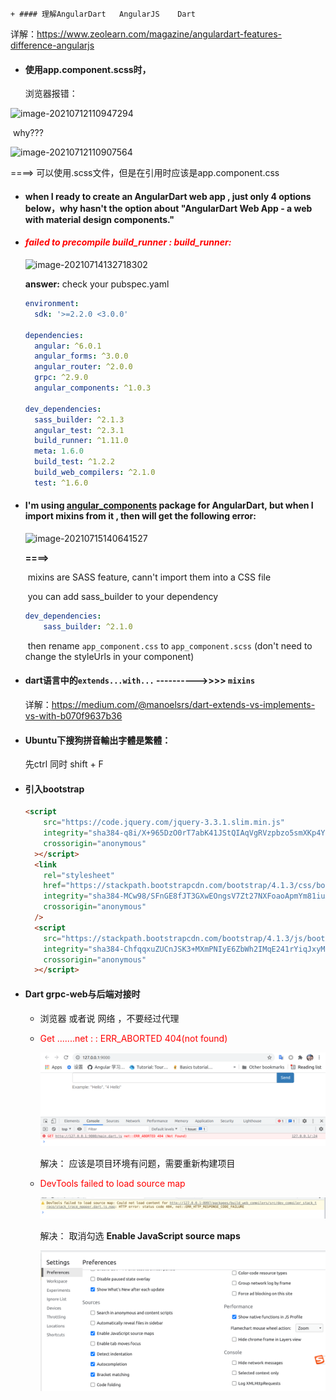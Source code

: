 	+ #### 理解AngularDart   AngularJS    Dart

详解：https://www.zeolearn.com/magazine/angulardart-features-difference-angularjs



+ #### 使用app.component.scss时，

  浏览器报错：

![image-20210712110947294](/home/q123/.config/Typora/typora-user-images/image-20210712110947294.png)

​		why???

![image-20210712110907564](/home/q123/.config/Typora/typora-user-images/image-20210712110907564.png)

====>  可以使用.scss文件，但是在引用时应该是app.component.css



+ #### when I ready to create an AngularDart web app ,  just only  4 options below，why hasn't the option about "AngularDart Web App - a web with material design components." 



+ #### <font color='red'>*failed to precompile build_runner : build_runner:* </font>

  ![image-20210714132718302](/home/q123/.config/Typora/typora-user-images/image-20210714132718302.png)

  **answer:**   check your pubspec.yaml

  ```yaml
  environment:
    sdk: '>=2.2.0 <3.0.0'
  
  dependencies:
    angular: ^6.0.1
    angular_forms: ^3.0.0
    angular_router: ^2.0.0
    grpc: ^2.9.0
    angular_components: ^1.0.3
  
  dev_dependencies:
    sass_builder: ^2.1.3
    angular_test: ^2.3.1
    build_runner: ^1.11.0
    meta: 1.6.0
    build_test: ^1.2.2
    build_web_compilers: ^2.1.0
    test: ^1.6.0
  ```






+ #### I'm using <u>angular_components</u> package for AngularDart, but when I import mixins from it ,  then will get the following error: 

   ![image-20210715140641527](/home/q123/.config/Typora/typora-user-images/image-20210715140641527.png)

  **====>**
  
  ​	mixins are SASS feature, cann't import them into a CSS file
  
  ​	you can add sass_builder to your dependency 
  
  ```yaml
  dev_dependencies:
      sass_builder: ^2.1.0
  ```
  
  ​	then rename `app_component.css` to `app_component.scss` (don't  need to change the styleUrls in     	your component) 
  
  

+ #### dart语言中的`extends...with...`    ---------->>>>      `mixins`

  详解：https://medium.com/@manoelsrs/dart-extends-vs-implements-vs-with-b070f9637b36



+ #### Ubuntu下搜狗拼音輸出字體是繁體：

  先ctrl  同时 shift + F   



+ #### 引入bootstrap

  ```html
  <script
      src="https://code.jquery.com/jquery-3.3.1.slim.min.js"
      integrity="sha384-q8i/X+965DzO0rT7abK41JStQIAqVgRVzpbzo5smXKp4YfRvH+8abtTE1Pi6jizo"
      crossorigin="anonymous"
    ></script>
    <link
      rel="stylesheet"
      href="https://stackpath.bootstrapcdn.com/bootstrap/4.1.3/css/bootstrap.min.css"
      integrity="sha384-MCw98/SFnGE8fJT3GXwEOngsV7Zt27NXFoaoApmYm81iuXoPkFOJwJ8ERdknLPMO"
      crossorigin="anonymous"
    />
    <script
      src="https://stackpath.bootstrapcdn.com/bootstrap/4.1.3/js/bootstrap.min.js"
      integrity="sha384-ChfqqxuZUCnJSK3+MXmPNIyE6ZbWh2IMqE241rYiqJxyMiZ6OW/JmZQ5stwEULTy"
      crossorigin="anonymous"
    ></script>
  ```

  
  
+ #### Dart grpc-web与后端对接时

  + 浏览器 或者说 网络 ，不要经过代理

  + <font color='red'>Get .......net : : ERR_ABORTED 404(not found)</font>

    ![img](https://github.com/william-1121/note/blob/master/img/Screenshot%20from%202021-08-11%2010-34-06.png)

    解决：   应该是项目环境有问题，需要重新构建项目

  

  

  + <font color='red'>DevTools failed to load source map</font>

    ![img](https://github.com/william-1121/note/blob/master/img/Screenshot%20from%202021-08-11%2010-39-04.png)
    
     解决： 取消勾选 **Enable JavaScript source maps**
    
    ![img](https://github.com/william-1121/note/blob/master/img/Screenshot%20from%202021-08-11%2010-40-34.png)


